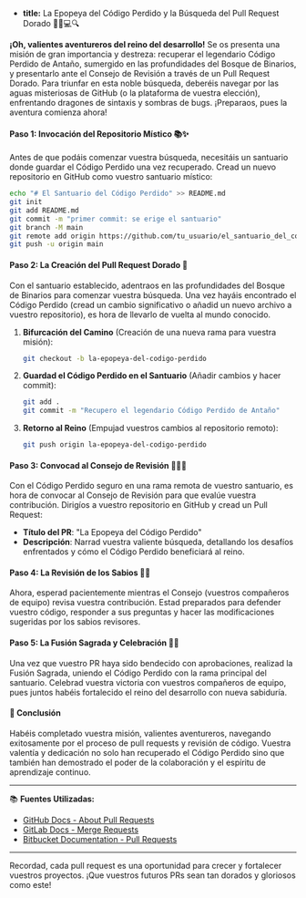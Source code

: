 * **title:** La Epopeya del Código Perdido y la Búsqueda del Pull Request Dorado 🧝‍♂️💻🔍

**¡Oh, valientes aventureros del reino del desarrollo!** Se os presenta una misión de gran importancia y destreza: recuperar el legendario Código Perdido de Antaño, sumergido en las profundidades del Bosque de Binarios, y presentarlo ante el Consejo de Revisión a través de un Pull Request Dorado. Para triunfar en esta noble búsqueda, deberéis navegar por las aguas misteriosas de GitHub (o la plataforma de vuestra elección), enfrentando dragones de sintaxis y sombras de bugs. ¡Preparaos, pues la aventura comienza ahora!

#### Paso 1: Invocación del Repositorio Místico 📚✨

Antes de que podáis comenzar vuestra búsqueda, necesitáis un santuario donde guardar el Código Perdido una vez recuperado. Cread un nuevo repositorio en GitHub como vuestro santuario místico:

```bash
echo "# El Santuario del Código Perdido" >> README.md
git init
git add README.md
git commit -m "primer commit: se erige el santuario"
git branch -M main
git remote add origin https://github.com/tu_usuario/el_santuario_del_codigo_perdido.git
git push -u origin main
```

#### Paso 2: La Creación del Pull Request Dorado 🌟

Con el santuario establecido, adentraos en las profundidades del Bosque de Binarios para comenzar vuestra búsqueda. Una vez hayáis encontrado el Código Perdido (cread un cambio significativo o añadid un nuevo archivo a vuestro repositorio), es hora de llevarlo de vuelta al mundo conocido.

1. **Bifurcación del Camino** (Creación de una nueva rama para vuestra misión):
   ```bash
   git checkout -b la-epopeya-del-codigo-perdido
   ```

2. **Guardad el Código Perdido en el Santuario** (Añadir cambios y hacer commit):
   ```bash
   git add .
   git commit -m "Recupero el legendario Código Perdido de Antaño"
   ```

3. **Retorno al Reino** (Empujad vuestros cambios al repositorio remoto):
   ```bash
   git push origin la-epopeya-del-codigo-perdido
   ```

#### Paso 3: Convocad al Consejo de Revisión 🧙‍♂️🔮

Con el Código Perdido seguro en una rama remota de vuestro santuario, es hora de convocar al Consejo de Revisión para que evalúe vuestra contribución. Dirigíos a vuestro repositorio en GitHub y cread un Pull Request:

- **Título del PR**: "La Epopeya del Código Perdido"
- **Descripción**: Narrad vuestra valiente búsqueda, detallando los desafíos enfrentados y cómo el Código Perdido beneficiará al reino.

#### Paso 4: La Revisión de los Sabios 📖👀

Ahora, esperad pacientemente mientras el Consejo (vuestros compañeros de equipo) revisa vuestra contribución. Estad preparados para defender vuestro código, responder a sus preguntas y hacer las modificaciones sugeridas por los sabios revisores.

#### Paso 5: La Fusión Sagrada y Celebración 🎉✨

Una vez que vuestro PR haya sido bendecido con aprobaciones, realizad la Fusión Sagrada, uniendo el Código Perdido con la rama principal del santuario. Celebrad vuestra victoria con vuestros compañeros de equipo, pues juntos habéis fortalecido el reino del desarrollo con nueva sabiduría.

#### 🤔 Conclusión

Habéis completado vuestra misión, valientes aventureros, navegando exitosamente por el proceso de pull requests y revisión de código. Vuestra valentía y dedicación no solo han recuperado el Código Perdido sino que también han demostrado el poder de la colaboración y el espíritu de aprendizaje continuo.

---

📚 **Fuentes Utilizadas:**

- [GitHub Docs - About Pull Requests](https://docs.github.com/en/github/collaborating-with-issues-and-pull-requests/about-pull-requests)
- [GitLab Docs - Merge Requests](https://docs.gitlab.com/ee/user/project/merge_requests/)
- [Bitbucket Documentation - Pull Requests](https://confluence.atlassian.com/bitbucket/pull-requests-223220593.html)

---

Recordad, cada pull request es una oportunidad para crecer y fortalecer vuestros proyectos. ¡Que vuestros futuros PRs sean tan dorados y gloriosos como este!
